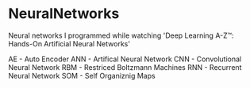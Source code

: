 # NeuralNetworks

Neural networks I programmed while watching 'Deep Learning A-Z™: Hands-On Artificial Neural Networks'

AE - Auto Encoder
ANN - Artifical Neural Network
CNN - Convolutional Neural Network
RBM - Restriced Boltzmann Machines
RNN - Recurrent Neural Network
SOM - Self Organiznig Maps
